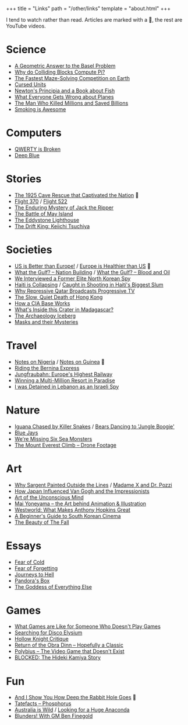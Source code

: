 +++
title = "Links"
path = "/other/links"
template = "about.html"
+++

I tend to watch rather than read. Articles are marked with a &#128240;, the rest are YouTube videos. 

# Science

* [A Geometric Answer to the Basel Problem](https://www.youtube.com/watch?v=d-o3eB9sfls) 
* [Why do Colliding Blocks Compute Pi?](https://www.youtube.com/watch?v=jsYwFizhncE) 
* [The Fastest Maze-Solving Competition on Earth](https://www.youtube.com/watch?v=ZMQbHMgK2rw) 
* [Cursed Units](https://www.youtube.com/watch?v=kkfIXUjkYqE) 
* [Newton's Principia and a Book about Fish](https://www.youtube.com/watch?v=eZwzE2VFCtI) 
* [What Everyone Gets Wrong about Planes](https://www.youtube.com/watch?v=vjDYfvPW4mA) 
* [The Man Who Killed Millions and Saved Billions](https://www.youtube.com/watch?v=QQkmJI63ykI) 
* [Smoking is Awesome](https://www.youtube.com/watch?v=_rBPwu2uS-w) 

# Computers

* [QWERTY is Broken](https://www.youtube.com/watch?v=188fipF-i5I) 
* [Deep Blue](https://www.youtube.com/watch?v=HwF229U2ba8) 

# Stories

* [The 1925 Cave Rescue that Captivated the Nation](https://www.mentalfloss.com/article/544782/1925-cave-rescue-that-captivated-the-united-states-floyd-collins) &#128240;
* [Flight 370](https://www.youtube.com/watch?v=kd2KEHvK-q8) / [Flight 522](https://www.youtube.com/watch?v=X_Rr6-HV3as)
* [The Enduring Mystery of Jack the Ripper](https://www.youtube.com/watch?v=lADBHDg-JtA) 
* [The Battle of May Island](https://www.youtube.com/watch?v=IZS0RpOgdfQ)
* [The Eddystone Lighthouse](https://www.youtube.com/watch?v=cnBHеuSsZ7l4) 
* [The Drift King: Keiichi Tsuchiya](https://www.youtube.com/watch?v=whYNCwz5Fec) 

# Societies

* [US is Better than Europe!](https://walkingtheworld.substack.com/p/us-is-better-than-europe) / [Europe is Healthier than US](https://walkingtheworld.substack.com/p/europe-is-healthier-than-us) &#128240;
* [What the Gulf? – Nation Building](https://www.youtube.com/watch?v=PsaZZZubF-I) / [What the Gulf? – Blood and Oil](https://www.youtube.com/watch?v=IZS0RpOgdfQ)
* [We Interviewed a Former Elite North Korean Spy](https://www.youtube.com/watch?v=t9rLqYXTaFI) 
* [Haiti is Collapsing](https://www.youtube.com/watch?v=GTpOB9bTPT8) / [Caught in Shooting in Haiti's Biggest Slum](https://www.youtube.com/watch?v=HzBKaiSFCZc&list=PLN0FlxE6vY5BZh0F-drw_4SASB7kwezUf)
* [Why Repressive Qatar Broadcasts Progressive TV](https://www.youtube.com/watch?v=YKx7TPGttSk) 
* [The Slow, Quiet Death of Hong Kong](https://www.youtube.com/watch?v=8wjFcTcWa4U) 
* [How a CIA Base Works](https://www.youtube.com/watch?v=RZs5Hz1klno) 
* [What's Inside this Crater in Madagascar?](https://www.youtube.com/watch?v=h42QVfrUVFw) 
* [The Archaeology Iceberg](https://www.youtube.com/watch?v=1o2fnTNxE_Q) 
* [Masks and their Mysteries](https://www.youtube.com/watch?v=cnBHеuSsZ7l4) 

# Travel
 
* [Notes on Nigeria](https://mattlakeman.org/2023/05/09/notes-on-nigeria/) / [Notes on Guinea](https://mattlakeman.org/2023/11/07/notes-on-guinea/) &#128240;
* [Riding the Bernina Express](https://www.youtube.com/watch?v=S4DI3Bve_bQ) 
* [Jungfraubahn: Europe's Highest Railway](https://www.youtube.com/watch?v=xSjEGitwag8) 
* [Winning a Multi-Million Resort in Paradise](https://www.youtube.com/watch?v=9J1tt3eaI6E) 
* [I was Detained in Lebanon as an Israeli Spy](https://www.youtube.com/watch?v=lb4y7FYy9wA) 

# Nature

* [Iguana Chased by Killer Snakes](https://www.youtube.com/watch?v=B3OjfK0t1XM) / [Bears Dancing to 'Jungle Boogie'](https://www.youtube.com/watch?v=8CnFo7qinng)
* [Blue Jays](https://www.youtube.com/watch?v=Jpp7oa4QiB4) 
* [We're Missing Six Sea Monsters](https://www.youtube.com/watch?v=aLf4k5sna9U) 
* [The Mount Everest Climb – Drone Footage](https://www.youtube.com/watch?v=Jpp7oa4QiB4) 

# Art

* [Why Sargent Painted Outside the Lines](https://www.youtube.com/watch?v=tjLk5pNn2Js) / [Madame X and Dr. Pozzi](https://www.youtube.com/watch?v=cuHgxPe3J7I)
* [How Japan Influenced Van Gogh and the Impressionists](https://www.youtube.com/watch?v=eClIbeOxR1c)
* [Art of the Unconscious Mind](https://www.youtube.com/watch?v=CqMjvkhS29s)
* [Mai Yoneyama – the Art behind Animation & Illustration](https://www.youtube.com/watch?v=9sdgXgfiTfI)
* [Westworld: What Makes Anthony Hopkins Great](https://www.youtube.com/watch?v=4kSGkGKwp9U)
* [A Beginner's Guide to South Korean Cinema](https://www.youtube.com/watch?v=QdgjH5BAFqk)
* [The Beauty of The Fall](https://www.youtube.com/watch?v=cEIGYr16zqU)

# Essays

* [Fear of Cold](https://www.youtube.com/watch?v=Pp2wbyLoEtM)
* [Fear of Forgetting](https://www.youtube.com/watch?v=dIv5Y-vql90)
* [Journeys to Hell](https://www.youtube.com/watch?v=ZoZj8mawagM)
* [Pandora's Box](https://www.youtube.com/watch?v=3-mjTQ0VBwI)
* [The Goddess of Everything Else](https://www.youtube.com/watch?v=Bbwp4PbWYzw) 

# Games

* [What Games are Like for Someone Who Doesn't Play Games](https://www.youtube.com/watch?v=ax7f3JZJHSw)
* [Searching for Disco Elysium](https://www.youtube.com/watch?v=Md5PTWBuGpg)
* [Hollow Knight Critique](https://www.youtube.com/watch?v=7t1mxoMIDfY)
* [Return of the Obra Dinn – Hopefully a Classic](https://www.youtube.com/watch?v=zwp23SG9w3Q)
* [Polybius – The Video Game that Doesn't Exist](https://www.youtube.com/watch?v=lLGGeSLCu9o)
* [BLOCKED: The Hideki Kamiya Story](https://www.youtube.com/watch?v=lLGGeSLCu9o)

# Fun

* [And I Show You How Deep the Rabbit Hole Goes](https://slatestarcodex.com/2015/06/02/and-i-show-you-how-deep-the-rabbit-hole-goes/) &#128240;
* [Tatefacts – Phosphorus](https://www.youtube.com/watch?v=IXvB_pxv3Sg)
* [Australia is Wild](https://www.youtube.com/shorts/EIDTk33S5l0) / [Looking for a Huge Anaconda](https://www.youtube.com/shorts/jsrPLvXqmO8)
* [Blunders! With GM Ben Finegold](https://www.youtube.com/watch?v=EDgRR7SGf0M)


